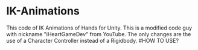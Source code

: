 # IK-Animations
This code of IK Animations of Hands for Unity. This is a modified code guy with nickname "iHeartGameDev" from YouTube. The only changes are the use of a Character Controller instead of a Rigidbody.
#HOW TO USE?
